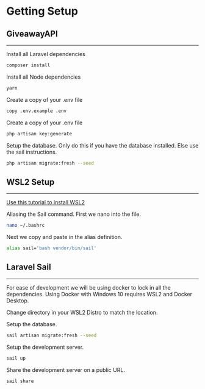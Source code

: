 # Getting Setup

## GiveawayAPI

---

Install all Laravel dependencies

```bash
composer install
```

Install all Node dependencies

```bash
yarn
```

Create a copy of your .env file

```bash
copy .env.example .env
```

Create a copy of your .env file

```bash
php artisan key:generate
```

Setup the database. Only do this if you have the database installed. Else use the sail instructions.

```bash
php artisan migrate:fresh --seed
```

## WSL2 Setup

---

[Use this tutorial to install WSL2](https://docs.microsoft.com/en-us/windows/wsl/install-win10)

Aliasing the Sail command. First we nano into the file.

```bash
nano ~/.bashrc
```

Next we copy and paste in the alias definition.

```bash
alias sail='bash vendor/bin/sail'
```

## Laravel Sail

---

For ease of development we will be using docker to lock in all the dependencies. Using Docker with Windows 10 requires WSL2 and Docker Desktop.

Change directory in your WSL2 Distro to match the location.

Setup the database.

```bash
sail artisan migrate:fresh --seed
```

Setup the development server.

```bash
sail up
```

Share the development server on a public URL.

```bash
sail share
```
